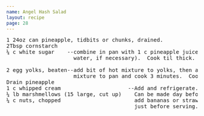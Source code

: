 ```yaml
---
name: Angel Hash Salad
layout: recipe
page: 28
---
```


<pre>
1 24oz can pineapple, tidbits or chunks, drained.
2Tbsp cornstarch
¼ c white sugar    --combine in pan with 1 c pineapple juice (add
                     water, if necessary).  Cook til thick.

2 egg yolks, beaten--add bit of hot mixture to yolks, then add egg
                     mixture to pan and cook 3 minutes.  Cool.
Drain pineapple
1 c whipped cream                     --Add and refrigerate.
¼ lb marshmellows (15 large, cut up)    Can be made day before.  Can
¼ c nuts, chopped                       add bananas or strawberries
                                        just before serving.
</pre>
